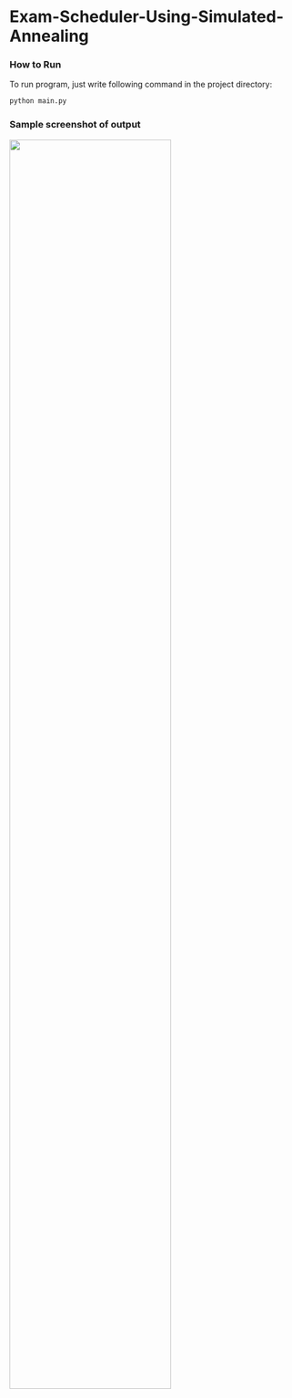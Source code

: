 # Exam-Scheduler-Using-Simulated-Annealing


### How to Run

To run program, just write following command in the project directory:

```bash
python main.py
```


### Sample screenshot of output
<img src="https://github.com/esatozholcek/Exam-Scheduler-Using-Simulated-Annealing/assets/91495699/38ef184d-4ba7-4279-9ea9-79792c0a4230" width=75% height=75%>
